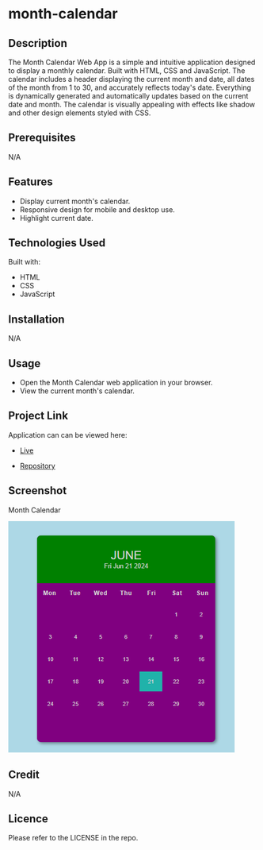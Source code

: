 # month-calendar

## Description
The Month Calendar Web App is a simple and intuitive application designed to display a monthly calendar. Built with HTML, CSS and JavaScript. The calendar includes a header displaying the current month and date, all dates of the month from 1 to 30, and accurately reflects today's date. Everything is dynamically generated and automatically updates based on the current date and month. The calendar is visually appealing with effects like shadow and other design elements styled with CSS.

## Prerequisites
N/A

## Features
* Display current month's calendar.
* Responsive design for mobile and desktop use.
* Highlight current date.

## Technologies Used
Built with:
* HTML
* CSS
* JavaScript

## Installation
N/A

## Usage
* Open the Month Calendar web application in your browser.
* View the current month's calendar.

## Project Link
Application can can be viewed here: 
* [Live](https://yvonnesarah.github.io/month-calendar/)

* [Repository](https://github.com/yvonnesarah/month-calendar)

## Screenshot
Month Calendar

![Screenshot](assets/images/month-calendar.png "Month calculator")

## Credit
N/A

## Licence
Please refer to the LICENSE in the repo.